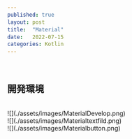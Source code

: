 ```yaml
---
published: true
layout: post
title:  "Material"
date:   2022-07-15
categories: Kotlin
---
```




<br>


## 開発環境

<br>

<div style="float: left">
![](./assets/images/MaterialDevelop.png)
</div>



<div style="float: left">
![](./assets/images/Materialtextfild.png)
</div>


<div style="float: left">
![](./assets/images/Materialbutton.png)
</div>



